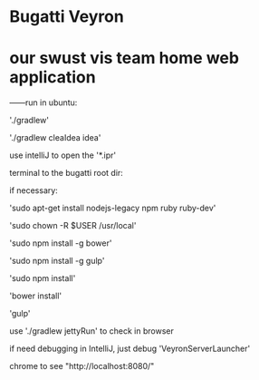 # Bugatti Veyron

# our swust vis team home web application


——run in ubuntu:

'./gradlew'

'./gradlew cleaIdea idea'

use intelliJ to open the '*.ipr'

terminal to the bugatti root dir:

if necessary:

  'sudo apt-get install nodejs-legacy npm ruby ruby-dev'

  'sudo chown -R $USER  /usr/local'

'sudo npm install -g bower'

'sudo npm install -g gulp'

'sudo npm install'

'bower install'

'gulp'

use './gradlew jettyRun' to check in browser

if need debugging in IntelliJ, just debug 'VeyronServerLauncher'

chrome to see "http://localhost:8080/"